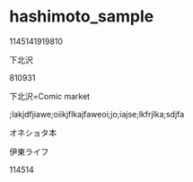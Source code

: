 # hashimoto_sample

1145141919810

下北沢

810931

下北沢=Comic market

;lakjdfjiawe;oiikjflkajfaweoi;jo;iajse;lkfrjlka;sdjfa

オネショタ本

伊東ライフ

114514
